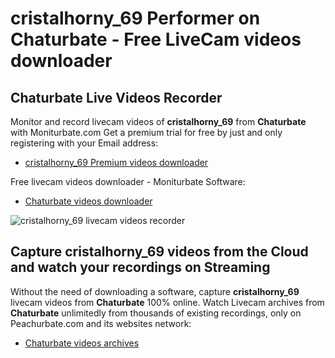# cristalhorny_69 Performer on Chaturbate - Free LiveCam videos downloader

## Chaturbate Live Videos Recorder

Monitor and record livecam videos of **cristalhorny_69** from **Chaturbate** with Moniturbate.com
Get a premium trial for free by just and only registering with your Email address:
* [cristalhorny_69 Premium videos downloader](https://moniturbate.com/request-demo-licence-key.html)

Free livecam videos downloader - Moniturbate Software:
* [Chaturbate videos downloader](https://moniturbate.com/moniturbate-download-software.html)

![cristalhorny_69 livecam videos recorder](https://peachurnet.com/templates/moniturbate-software.png)


## Capture cristalhorny_69 videos from the Cloud and watch your recordings on Streaming

Without the need of downloading a software, capture **cristalhorny_69** livecam videos from **Chaturbate** 100% online.
Watch Livecam archives from **Chaturbate** unlimitedly from thousands of existing recordings, only on Peachurbate.com and its websites network:
* [Chaturbate videos archives](https://peachurnet.com/)